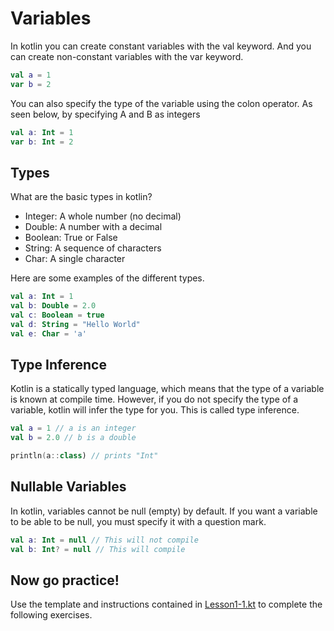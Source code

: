 # Variables

In kotlin you can create constant variables with the val keyword.
And you can create non-constant variables with the var keyword.

```kotlin
val a = 1
var b = 2
```

You can also specify the type of the variable using the colon operator.
As seen below, by specifying A and B as integers
```kotlin
val a: Int = 1
var b: Int = 2
```

## Types
What are the basic types in kotlin?
- Integer: A whole number (no decimal)
- Double: A number with a decimal
- Boolean: True or False
- String: A sequence of characters
- Char: A single character

Here are some examples of the different types.

```kotlin
val a: Int = 1
val b: Double = 2.0
val c: Boolean = true
val d: String = "Hello World"
val e: Char = 'a'
```

## Type Inference
Kotlin is a statically typed language, which means that the type of a variable is known at compile time.
However, if you do not specify the type of a variable, kotlin will infer the type for you.
This is called type inference.

```kotlin
val a = 1 // a is an integer
val b = 2.0 // b is a double

println(a::class) // prints "Int"
```

## Nullable Variables
In kotlin, variables cannot be null (empty) by default.
If you want a variable to be able to be null, you must specify it with a question mark.

```kotlin
val a: Int = null // This will not compile
val b: Int? = null // This will compile
```

## Now go practice!
Use the template and instructions contained in [Lesson1-1.kt](Lesson1-1.kt) to complete the following exercises.

